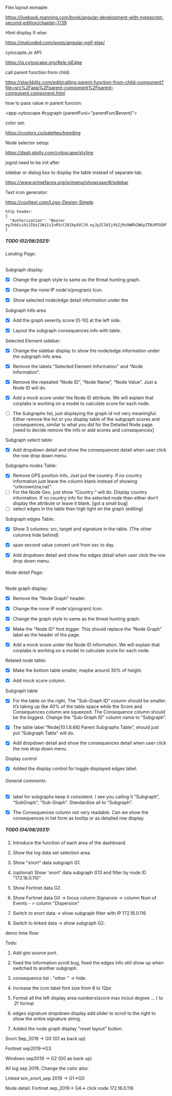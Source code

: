 





Flex layout exmaple: 

https://livebook.manning.com/book/angular-development-with-typescript-second-edition/chapter-7/39

Html display if-else: 

https://malcoded.com/posts/angular-ngif-else/

cytocapte.Js API: 

https://js.cytoscape.org/#ele.isEdge



call parent function from child: 

https://stackblitz.com/edit/calling-parent-function-from-child-component?file=src%2Fapp%2Fparent-component%2Fparent-component.component.html

how to pass value in parent funcion:

 <app-cytoscape #cygraph (parentFun)="parentFun($event)"></app-cytoscape>

color set: 

https://coolors.co/palettes/trending

Node selector setup: 

https://dash.plotly.com/cytoscape/styling



jxgrid need to be init after 



sidebar or dialog box to display the table instead of separate tab.

https://www.primefaces.org/primeng/showcase/#/sidebar

Text icon generator: 

https://cooltext.com/Logo-Design-Simple

```
http header:
{
  "Authorization": "Bearer eyJhbGciOiJIUzI1NiIsInR5cCI6IkpXVCJ9.eyJpZCI6IjVkZjMzOWRhZWUyZTBiMTU5MTMxYmRkMiIsImlhdCI6MTYzMzQwNTE1NCwiZXhwIjoxNjM1OTk3MTU0fQ.5orXZv_jKBavM3Nyf1zhehVMofu0IqMxFwmQu4qrXNc"
}
```



##### TODO (02/08/2021): 

###### Landing Page: 

Subgraph display: 

- [x] Change the graph style to same as the threat hunting graph. 
- [x] Change the none IP node's(program) Icon.
- [x] Show selected node/edge detail information under the 



Subgraph Info area

- [x] Add the graph severity score [0-10] at the left side.

- [x] Layout the subgraph consequences info with table.

  

Selected Element sidebar:

- [x] Change the sidebar display to show the node/edge information under the subgraph info area. 
- [x] Remove the labels “Selected Element Information” and “Node Information”. 
- [x] Remove the repeated “Node ID”, “Node Name”, “Node Value”. Just a Node ID will do.
- [x] Add a mock score under the Node ID attribute. We will explain that corplabs is working on a model to calculate score for each node.
- [ ] The Subgraphs list, just displaying the graph id not very meaningful. Either remove the list or you display table of the subgraph scores and consequences, similar to what you did for the Detailed Node page. [need to decide remove the info or add scores and consequences] 



Subgraph select table:

- [x] Add dropdown detail and show the consequences detail when user click the row drop down menu. 



 Subgraphs nodes Table:

- [x] Remove GPS position info, Just put the country. If no country information just leave the column blank instead of showing “unknown(na,na)”.
- [ ] For the Node Geo, just show “Country:” will do. Display country information. If no country info for the selected node then either don’t display the attribute or leave it blank. [got a small bug]
- [ ] select edges in the table then high light on the graph (editing)

Subgraph edges Table: 

- [x] Show  3 columns: src, target and signature in the table. (The other columns hide behind)
- [x] span second value convert unit from sec to day. 
- [x]  Add dropdown detail and show the edges detail when user click the row drop down menu. 



###### Node detail Page:

Node graph display: 

- [x] Remove the “Node Graph” header.
- [x] Change the none IP node's(program) Icon.
- [x] Change the graph style to same as the threat hunting graph.
- [x] Make the “Node ID” font bigger. This should replace the “Node Graph” label as the header of the page.
- [x] Add a mock score under the Node ID information. We will explain that corplabs is working on a model to calculate score for each node.



Related node  table:

- [x] Make the bottom table  smaller, maybe around 30% of height.
- [x] Add mock score column. 



Subgraph table

- [x] For the table on the right, The “Sub-Graph ID” column should be smaller. It’s taking up like 40% of the table space while the Score and Consequences column are squeezed. The Consequence column should be the biggest. Change the “Sub-Graph ID” column name to “Subgraph”.
- [x] The table label “Node[10.1.8.68] Parent Subgraphs Table”, should just put “Subgraph Table” will do.
- [x] Add dropdown detail and show the consequences detail when user click the row drop down menu.

 

Display control

- [x] Added the display control for toggle displayed edges label. 



###### General comments:

- [x] label for subgraphs keep it consistent. I see you calling it “Subgraph”, “SubGraph”, “Sub-Graph”. Standardize all to “Subgraph”.
- [x] The Consequences column not very readable. Can we show the consequences in list form as tooltip or as detailed row display.



##### TODO (04/08/2021): 

1. Introduce the function of each area of the dashboard. 

2. Show the log data set selection area. 
3. Show "snort" data subgraph G1. 
4. (optional) Show 'snort' data subgraph G13 and filter by node ID "172.16.0.110"
5. Show Fortinet data G2. 
6. Show Fortinet data G0 -> focus  column Signarure -> column Num of Events - > column "Dispersion" 
7. Switch to snort data -> show subgraph filter with IP 172.16.0.116
8. Switch to linked data -> show subgraph G2. 



demo time flow:

Todo:

1. Add gini source port.
2. fixed the information scroll bug, fixed the edges info still show up when switched to another subgraph.

3. consequence list : "other " -> hide.

4. increase the icon label font size from 8 to 12px
5. Format all the left display area numbers(score max in/out degree ... ) to .2f format
6. edges signature dropdown display add slider to scroll to the right to show the entire signature string.
7. Added the node graph display "reset layout" button.



Snort Sep_2019 -> G0 (G1 as back up)

Fortinet sep2019->G3

Windows sep2019 -> G2 (G0 as back up)

All log sep 2019. Change the color also.

Linked win_snort_sep 2019 -> G1->G0

Node detail: Fortinet sep_2019-> G4-> click node 172.16.0.116

